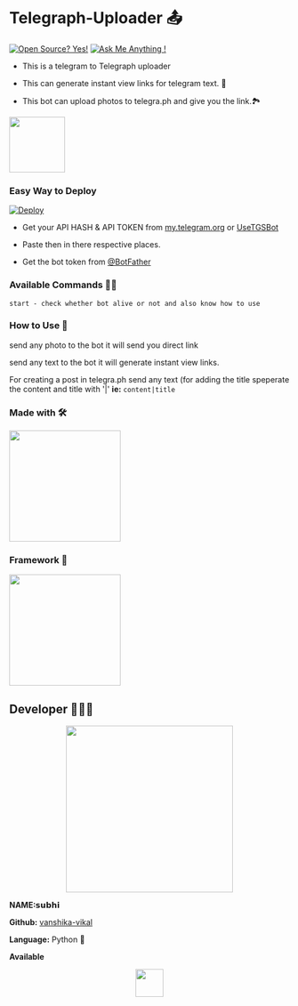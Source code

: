 # Telegraph-Uploader 📤

[![Open Source? Yes!](https://badgen.net/badge/Open%20Source%20%3F/Yes%21/blue?icon=github)](https://github.com/Ns-AnoNymouS/Telegraph-Uploader)
[![Ask Me Anything !](https://img.shields.io/badge/Ask%20me-anything-1abc9c.svg)](https://telegram.dog/Ns_AnoNymouS)

- This is a telegram to Telegraph uploader

- This can generate instant view links for telegram text. 🔗

- This bot can upload photos to telegra.ph and give you the link.🏞


[<p align="left"><img src="https://telegra.ph/file/7156f0a83260d2873e8ba.jpg" width="100">](https://telegram.dog/Ns_bot_updates)


### Easy Way to Deploy

[![Deploy](https://www.herokucdn.com/deploy/button.svg)](https://heroku.com/deploy?template=https://github.com/Ns-AnoNymouS/Telegraph-Uploader)

- Get your API HASH & API TOKEN from [my.telegram.org](https://my.telegram.org/auth?to=apps) or [UseTGSBot](https://telegram.dog/UseTGSBot)

- Paste then in there respective places. 

- Get the bot token from [@BotFather](https://t.me/BotFather)

### Available Commands 👨‍✈️
``` 
start - check whether bot alive or not and also know how to use
```

### How to Use 🤔
send any photo to the bot it will send you direct link<br>

send any text to the bot it will generate instant view links.<br>

For creating a post in telegra.ph send any text (for adding the title speperate the content and title with '|' 
**ie:** `content|title`

### Made with 🛠
<p align="left"><img src="https://telegra.ph/file/3c66b18c5b7829b8c70b7.jpg" width="200">


### Framework 🧰
[<p align="left"><img src="https://telegra.ph/file/0590c398350a15238b9eb.png" width="200">](https://docs.pyrogram.org/)


## Developer 👨🏻‍💻

[<p align="center">
<img src="https://telegra.ph/file/661f584f5aecc25011d9b.jpg" width="300">](https://telegram.dog/Ns_AnoNymouS)

**NAME:𝘀𝘂𝗯𝗵𝗶**  <br>

**Github:** [vanshika-vikal](https://github.com/vanshikavikal/vanshikavikal) <br>

**Language:** Python 🐍 <br>

**Available**[<p align="center">
<img src="https://telegra.ph/file/efdbb8c16474228e2c8de.jpg" width="50">](https://telegram.dog/Vanshika_Vikal)


